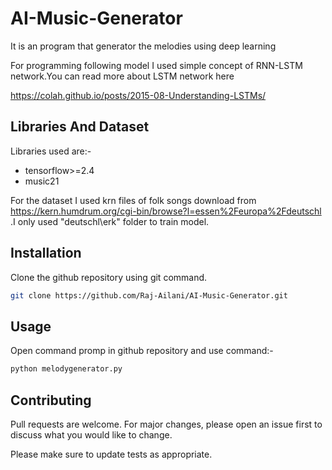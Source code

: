 # AI-Music-Generator

It is an program that generator the melodies using deep learning 

For programming following model I used simple concept of RNN-LSTM network.You can read more about LSTM network here 

https://colah.github.io/posts/2015-08-Understanding-LSTMs/

## Libraries And Dataset
Libraries used are:-
<ul>
  <li>tensorflow>=2.4
  <li>music21
</ul>

For the dataset I used krn files of folk songs download from https://kern.humdrum.org/cgi-bin/browse?l=essen%2Feuropa%2Fdeutschl .I only used "deutschl\erk" folder to train model.

## Installation

Clone the github repository using git command.

```bash
git clone https://github.com/Raj-Ailani/AI-Music-Generator.git
```

## Usage
Open command promp in github repository and use command:-

```bash
python melodygenerator.py
```

## Contributing
Pull requests are welcome. For major changes, please open an issue first to discuss what you would like to change.

Please make sure to update tests as appropriate.


